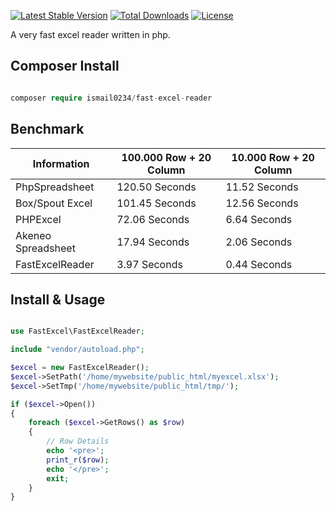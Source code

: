 [![Latest Stable Version](https://poser.pugx.org/ismail0234/fast-excel-reader/v/stable)](https://packagist.org/packages/ismail0234/fast-excel-reader)
[![Total Downloads](https://poser.pugx.org/ismail0234/fast-excel-reader/downloads)](https://packagist.org/packages/ismail0234/fast-excel-reader)
[![License](https://poser.pugx.org/ismail0234/fast-excel-reader/license)](https://packagist.org/packages/ismail0234/fast-excel-reader)

A very fast excel reader written in php.

## Composer Install

```php

composer require ismail0234/fast-excel-reader

```

## Benchmark

| Information        | 100.000 Row + 20 Column | 10.000 Row + 20 Column |
|--------------------|------------------------|-------------------------|
| PhpSpreadsheet     | 120.50 Seconds         | 11.52 Seconds           |
| Box/Spout Excel    | 101.45 Seconds         | 12.56 Seconds           |
| PHPExcel           | 72.06 Seconds          | 6.64 Seconds            |
| Akeneo Spreadsheet | 17.94 Seconds          | 2.06 Seconds            |
| FastExcelReader    | 3.97 Seconds           | 0.44 Seconds            |

## Install & Usage

```php

use FastExcel\FastExcelReader;

include "vendor/autoload.php";

$excel = new FastExcelReader();
$excel->SetPath('/home/mywebsite/public_html/myexcel.xlsx');
$excel->SetTmp('/home/mywebsite/public_html/tmp/');

if ($excel->Open())
{
	foreach ($excel->GetRows() as $row) 
	{
		// Row Details
		echo '<pre>';
		print_r($row);
		echo '</pre>';
		exit;
	}
}
```
